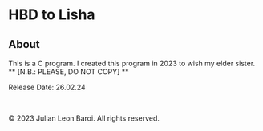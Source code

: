# HBD to Lisha
<p>
  <h2> About </h2>
  This is a C program. I created this program in 2023 to wish my elder sister. <br>
  ** [N.B.: PLEASE, DO NOT COPY] **
</p>
<p>
  Release Date: 26.02.24
</p>
<br>
<p>
  © 2023 Julian Leon Baroi. All rights reserved.
</p>
